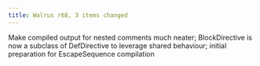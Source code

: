 ```yaml
---
title: Walrus r68, 3 items changed
---
```


Make compiled output for nested comments much neater; BlockDirective is now a subclass of DefDirective to leverage shared behaviour; initial preparation for EscapeSequence compilation
